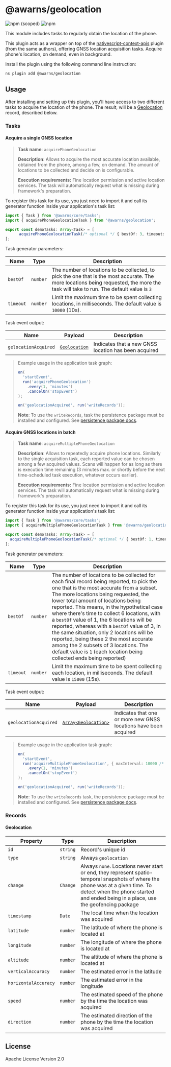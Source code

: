 # @awarns/geolocation
![npm (scoped)](https://img.shields.io/npm/v/@awarns/geolocation)
![npm](https://img.shields.io/npm/dm/@awarns/geolocation)

This module includes tasks to regularly obtain the location of the phone.

This plugin acts as a wrapper on top of the [nativescript-context-apis](https://github.com/GeoTecINIT/nativescript-context-apis) plugin (from the same authors), offering GNSS location acquisition tasks. Acquire phone's location, on demand, even in background.

Install the plugin using the following command line instruction:

```bash
ns plugin add @awarns/geolocation
```

## Usage

After installing and setting up this plugin, you'll have access to two different tasks to acquire the location of the phone. The result, will be a [Geolocation](#geolocation) record, described below.

### Tasks

#### Acquire a single GNSS location

> **Task name**: `acquirePhoneGeolocation`
>
> **Description**: Allows to acquire the most accurate location available, obtained from the phone, among a few, on demand. The amount of locations to be collected and decide on is configurable.
>
> **Execution requirements:** Fine location permission and active location services. The task will automatically request what is missing during framework's preparation.

To register this task for its use, you just need to import it and call its generator function inside your application's task list:

```ts
import { Task } from '@awarns/core/tasks';
import { acquirePhoneGeolocationTask } from '@awarns/geolocation';

export const demoTasks: Array<Task> = [
      acquirePhoneGeolocationTask(/* optional */ { bestOf: 3, timeout: 10000 }),
];
```
Task generator parameters:

| Name           | Type            | Description                                                                                                                                                                          |
|----------------|-----------------|--------------------------------------------------------------------------------------------------------------------------------------------------------------------------------------|
| `bestOf`       | `number`        | The number of locations to be collected, to pick the one that is the most accurate. The more locations being requested, the more the task will take to run. The default value is `3` |
| `timeout`      | `number`        | Limit the maximum time to be spent collecting locations, in milliseconds. The default value is `10000` (10s).                                                                        |

Task event output:

| Name                 | Payload                       | Description                                          |
|----------------------|-------------------------------|------------------------------------------------------|
| `gelocationAcquired` | [`Geolocation`](#geolocation) | Indicates that a new GNSS location has been acquired |

> Example usage in the application task graph:
> ```ts
> on(
>   'startEvent',
>   run('acquirePhoneGeolocation')
>     .every(1, 'minutes')
>     .cancelOn('stopEvent')
> );
> 
> on('geolocationAcquired', run('writeRecords'));
>```
> **Note**: To use the `writeRecords`, task the persistence package must be installed and configured. See [persistence package docs](../persistence/README.md).

#### Acquire GNSS locations in batch

> **Task name**: `acquireMultiplePhoneGeolocation`
>
> **Description**: Allows to repeatedly acquire phone locations. Similarly to the single acquisition task, each reported value can be chosen among a few acquired values. Scans will happen for as long as there is execution time remaining (3 minutes max. or shortly before the next time-scheduled task execution, whatever occurs earlier).
>
> **Execution requirements:** Fine location permission and active location services. The task will automatically request what is missing during framework's preparation.

To register this task for its use, you just need to import it and call its generator function inside your application's task list:

```ts
import { Task } from '@awarns/core/tasks';
import { acquireMultiplePhoneGeolocationTask } from '@awarns/geolocation';

export const demoTasks: Array<Task> = [
  acquireMultiplePhoneGeolocationTask(/* optional */ { bestOf: 1, timeout: 15000 }),
];
```
Task generator parameters:

| Name           | Type            | Description                                                                                                                                                                                                                                                                                                                                                                                                                                                                                                                                                                                                                 |
|----------------|-----------------|-----------------------------------------------------------------------------------------------------------------------------------------------------------------------------------------------------------------------------------------------------------------------------------------------------------------------------------------------------------------------------------------------------------------------------------------------------------------------------------------------------------------------------------------------------------------------------------------------------------------------------|
| `bestOf`       | `number`        | The number of locations to be collected for each final record being reported, to pick the one that is the most accurate from a subset. The more locations being requested, the lower total amount of locations being reported. This means, in the hypothetical case where there's time to collect 6 locations, with a `bestOf` value of 1, the 6 locations will be reported, whereas with a `bestOf` value of 3, in the same situation, only 2 locations will be reported, being these 2 the most accurate among the 2 subsets of 3 locations. The default value is `1` (each location being collected ends being reported) |
| `timeout`      | `number`        | Limit the maximum time to be spent collecting each location, in milliseconds. The default value is `15000` (15s).                                                                                                                                                                                                                                                                                                                                                                                                                                                                                                           |

Task event output:

| Name                  | Payload                              | Description                                                      |
|-----------------------|--------------------------------------|------------------------------------------------------------------|
| `geolocationAcquired` | [`Array<Geolocation>`](#geolocation) | Indicates that one or more new GNSS locations have been acquired |

> Example usage in the application task graph:
> ```ts
> on(
>   'startEvent',
>   run('acquireMultiplePhoneGeolocation', { maxInterval: 10000 /* (Optional) Maximun interval between location acquisitions (this includes the time it takes to obtain all the locations in a reporting subset, if bestOf > 1), unlimited by default */ })
>     .every(1, 'minutes')
>     .cancelOn('stopEvent')
> );
> 
> on('geolocationAcquired', run('writeRecords'));
>```
> **Note**: To use the `writeRecords` task, the persistence package must be installed and configured. See [persistence package docs](../persistence/README.md).

### Records

#### Geolocation

| Property             | Type     | Description                                                                                                                                                                                                           |
|----------------------|----------|-----------------------------------------------------------------------------------------------------------------------------------------------------------------------------------------------------------------------|
| `id`                 | `string` | Record's unique id                                                                                                                                                                                                    |
| `type`               | `string` | Always `geolocation`                                                                                                                                                                                                  |
| `change`             | `Change` | Always `none`. Locations never start or end, they represent spatio-temporal snapshots of where the phone was at a given time. To detect when the phone started and ended being in a place, use the geofencing package |
| `timestamp`          | `Date`   | The local time when the location was acquired                                                                                                                                                                         |
| `latitude`           | `number` | The latitude of where the phone is located at                                                                                                                                                                         |
| `longitude`          | `number` | The longitude of where the phone is located at                                                                                                                                                                        |
| `altitude`           | `number` | The altitude of where the phone is located at                                                                                                                                                                         |
| `verticalAccuracy`   | `number` | The estimated error in the latitude                                                                                                                                                                                   |
| `horizontalAccuracy` | `number` | The estimated error in the longitude                                                                                                                                                                                  |
| `speed`              | `number` | The estimated speed of the phone by the time the location was acquired                                                                                                                                                |
| `direction`          | `number` | The estimated direction of the phone by the time the location was acquired                                                                                                                                            |

## License

Apache License Version 2.0
